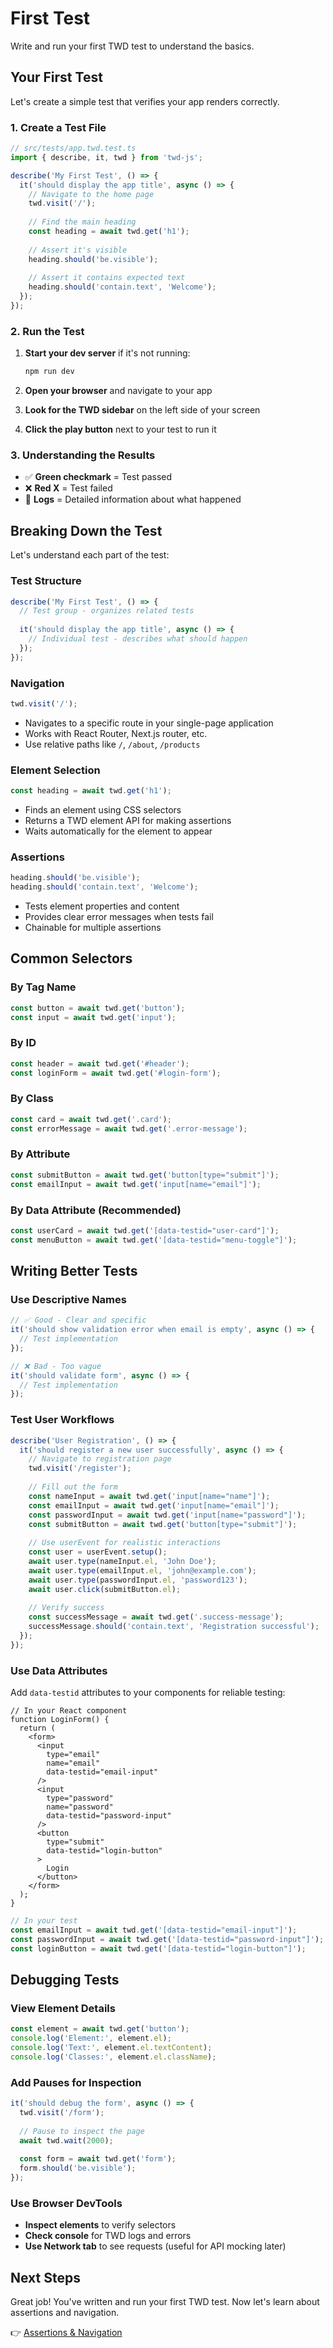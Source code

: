 # First Test

Write and run your first TWD test to understand the basics.

## Your First Test

Let's create a simple test that verifies your app renders correctly.

### 1. Create a Test File

```ts
// src/tests/app.twd.test.ts
import { describe, it, twd } from 'twd-js';

describe('My First Test', () => {
  it('should display the app title', async () => {
    // Navigate to the home page
    twd.visit('/');
    
    // Find the main heading
    const heading = await twd.get('h1');
    
    // Assert it's visible
    heading.should('be.visible');
    
    // Assert it contains expected text
    heading.should('contain.text', 'Welcome');
  });
});
```

### 2. Run the Test

1. **Start your dev server** if it's not running:
   ```bash
   npm run dev
   ```

2. **Open your browser** and navigate to your app

3. **Look for the TWD sidebar** on the left side of your screen

4. **Click the play button** next to your test to run it

### 3. Understanding the Results

- ✅ **Green checkmark** = Test passed
- ❌ **Red X** = Test failed  
- 📝 **Logs** = Detailed information about what happened

## Breaking Down the Test

Let's understand each part of the test:

### Test Structure

```ts
describe('My First Test', () => {
  // Test group - organizes related tests
  
  it('should display the app title', async () => {
    // Individual test - describes what should happen
  });
});
```

### Navigation

```ts
twd.visit('/');
```

- Navigates to a specific route in your single-page application
- Works with React Router, Next.js router, etc.
- Use relative paths like `/`, `/about`, `/products`

### Element Selection

```ts
const heading = await twd.get('h1');
```

- Finds an element using CSS selectors
- Returns a TWD element API for making assertions
- Waits automatically for the element to appear

### Assertions

```ts
heading.should('be.visible');
heading.should('contain.text', 'Welcome');
```

- Tests element properties and content
- Provides clear error messages when tests fail
- Chainable for multiple assertions

## Common Selectors

### By Tag Name
```ts
const button = await twd.get('button');
const input = await twd.get('input');
```

### By ID
```ts
const header = await twd.get('#header');
const loginForm = await twd.get('#login-form');
```

### By Class
```ts
const card = await twd.get('.card');
const errorMessage = await twd.get('.error-message');
```

### By Attribute
```ts
const submitButton = await twd.get('button[type="submit"]');
const emailInput = await twd.get('input[name="email"]');
```

### By Data Attribute (Recommended)
```ts
const userCard = await twd.get('[data-testid="user-card"]');
const menuButton = await twd.get('[data-testid="menu-toggle"]');
```

## Writing Better Tests

### Use Descriptive Names

```ts
// ✅ Good - Clear and specific
it('should show validation error when email is empty', async () => {
  // Test implementation
});

// ❌ Bad - Too vague
it('should validate form', async () => {
  // Test implementation
});
```

### Test User Workflows

```ts
describe('User Registration', () => {
  it('should register a new user successfully', async () => {
    // Navigate to registration page
    twd.visit('/register');
    
    // Fill out the form
    const nameInput = await twd.get('input[name="name"]');
    const emailInput = await twd.get('input[name="email"]');
    const passwordInput = await twd.get('input[name="password"]');
    const submitButton = await twd.get('button[type="submit"]');
    
    // Use userEvent for realistic interactions
    const user = userEvent.setup();
    await user.type(nameInput.el, 'John Doe');
    await user.type(emailInput.el, 'john@example.com');
    await user.type(passwordInput.el, 'password123');
    await user.click(submitButton.el);
    
    // Verify success
    const successMessage = await twd.get('.success-message');
    successMessage.should('contain.text', 'Registration successful');
  });
});
```

### Use Data Attributes

Add `data-testid` attributes to your components for reliable testing:

```tsx
// In your React component
function LoginForm() {
  return (
    <form>
      <input 
        type="email" 
        name="email"
        data-testid="email-input"
      />
      <input 
        type="password" 
        name="password"
        data-testid="password-input"
      />
      <button 
        type="submit"
        data-testid="login-button"
      >
        Login
      </button>
    </form>
  );
}
```

```ts
// In your test
const emailInput = await twd.get('[data-testid="email-input"]');
const passwordInput = await twd.get('[data-testid="password-input"]');
const loginButton = await twd.get('[data-testid="login-button"]');
```

## Debugging Tests

### View Element Details

```ts
const element = await twd.get('button');
console.log('Element:', element.el);
console.log('Text:', element.el.textContent);
console.log('Classes:', element.el.className);
```

### Add Pauses for Inspection

```ts
it('should debug the form', async () => {
  twd.visit('/form');
  
  // Pause to inspect the page
  await twd.wait(2000);
  
  const form = await twd.get('form');
  form.should('be.visible');
});
```

### Use Browser DevTools

- **Inspect elements** to verify selectors
- **Check console** for TWD logs and errors
- **Use Network tab** to see requests (useful for API mocking later)

## Next Steps

Great job! You've written and run your first TWD test. Now let's learn about assertions and navigation.

👉 [Assertions & Navigation](./assertions-navigation)
